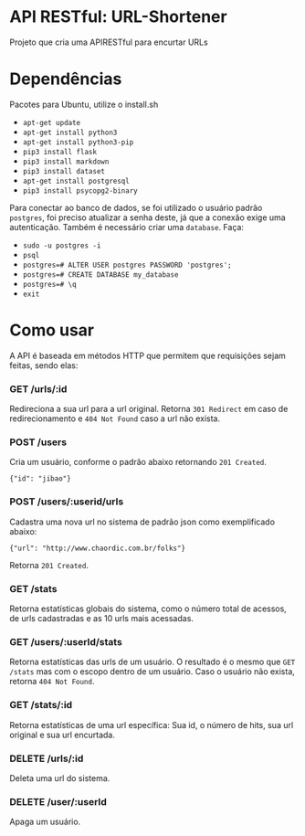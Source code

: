 # API RESTful: URL-Shortener
Projeto que cria uma APIRESTful para encurtar URLs
# Dependências
Pacotes para Ubuntu, utilize o install.sh

* `apt-get update`
* `apt-get install python3`
* `apt-get install python3-pip`
* `pip3 install flask`
* `pip3 install markdown`
* `pip3 install dataset`
* `apt-get install postgresql`
* `pip3 install psycopg2-binary`

Para conectar ao banco de dados, se foi utilizado o usuário padrão `postgres`, foi preciso atualizar a senha deste, já que a conexão exige uma autenticação. Também é necessário criar uma `database`.
Faça:

* `sudo -u postgres -i`
* `psql`
* `postgres=# ALTER USER postgres PASSWORD 'postgres';`
* `postgres=# CREATE DATABASE my_database`
* `postgres=# \q`
* `exit `

# Como usar
A API é baseada em métodos HTTP que permitem que requisições sejam feitas, sendo elas:

### GET /urls/:id
Redireciona a sua url para a url original.
Retorna `301 Redirect` em caso de redirecionamento e `404 Not Found` caso a url não exista.

### POST /users
Cria um usuário, conforme o padrão abaixo retornando `201 Created`.

`{"id": "jibao"}`
### POST /users/:userid/urls
Cadastra uma nova url no sistema de padrão json como exemplificado abaixo:

`{"url": "http://www.chaordic.com.br/folks"}`

Retorna `201 Created`.

### GET /stats
Retorna estatísticas globais do sistema, como o número total de acessos, de urls cadastradas e as 10 urls mais acessadas.

### GET /users/:userId/stats
Retorna estatísticas das urls de um usuário. O resultado é o mesmo que `GET /stats` mas com o escopo dentro de um usuário.
Caso o usuário não exista, retorna `404 Not Found`.

### GET /stats/:id
Retorna estatísticas de uma url específica: Sua id, o número de hits, sua url original e sua url encurtada.

### DELETE /urls/:id
Deleta uma url do sistema.

### DELETE /user/:userId
Apaga um usuário.



